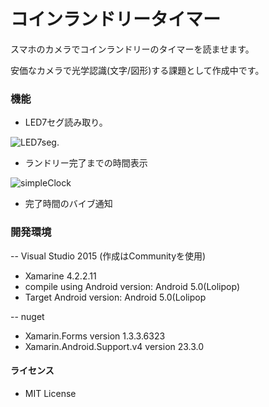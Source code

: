 # コインランドリータイマー
スマホのカメラでコインランドリーのタイマーを読ませます。

安価なカメラで光学認識(文字/図形)する課題として作成中です。


### 機能

* LED7セグ読み取り。

![LED7seg.](https://maedasaneyuki.github.io/7segmentTimer/LED7seg.png)
* ランドリー完了までの時間表示

![simpleClock](https://maedasaneyuki.github.io/7segmentTimer/simpleClock.png)
* 完了時間のバイブ通知


### 開発環境

-- Visual Studio 2015 (作成はCommunityを使用)
 - Xamarine 4.2.2.11
 - compile using Android version: Android 5.0(Lolipop)
 - Target Android version: Android 5.0(Lolipop
 
-- nuget
 - Xamarin.Forms version 1.3.3.6323
 - Xamarin.Android.Support.v4 version 23.3.0


#### ライセンス

* MIT License
